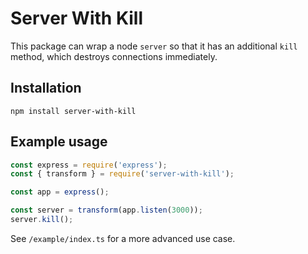 # Server With Kill

This package can wrap a node `server` so that it has an additional `kill` method, which destroys connections immediately.

## Installation

```
npm install server-with-kill
```

## Example usage

```javascript
const express = require('express');
const { transform } = require('server-with-kill');

const app = express();

const server = transform(app.listen(3000));
server.kill();
```

See `/example/index.ts` for a more advanced use case.
